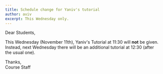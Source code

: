 ```yaml
---
title: Schedule change for Yaniv's tutorial
author: aviv
excerpt: This Wednesday only.
---
```


Dear Students,

This Wednesday (November 11th), Yaniv's Tutorial at 11:30 will **not** be given.
Instead, next Wednesday there will be an additional tutorial at 12:30 (after the
usual one).


Thanks,  
Course Staff

